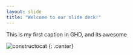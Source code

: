 ```yaml
---
layout: slide
title: "Welcome to our slide deck!"
---
```


This is my first caption in GHD, and its awesome

![constructocat](https://octodex.github.com/images/constructocat2.jpg)
{: .center}
